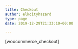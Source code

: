 ```yaml
---
title: Checkout
author: elkcityhazard
type: page
date: 2019-12-29T21:33:10+00:00

---
```

[woocommerce_checkout]
